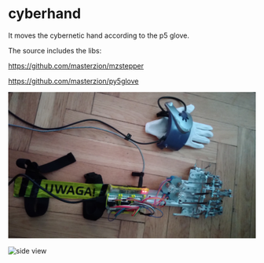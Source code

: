 # cyberhand

It moves the cybernetic hand according to the p5 glove.

The source includes the libs:

https://github.com/masterzion/mzstepper

https://github.com/masterzion/py5glove


![top view](https://github.com/masterzion/cyberhand/raw/master/img/top.jpg "top view")

![side view](https://github.com/masterzion/cyberhand/raw/master/img/side.jpg "side view")
